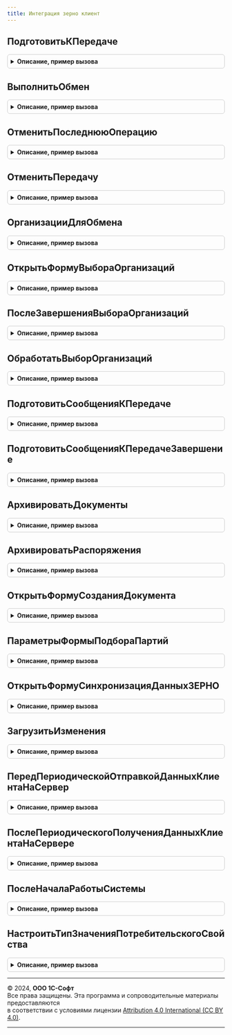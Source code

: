 ```yaml
---
title: Интеграция зерно клиент
---
```



## ПодготовитьКПередаче
<details style="margin: 1em 0; padding: 0.5em; border: 1px solid #ccc; border-radius: 6px;">

<summary style="font-weight: bold; cursor: pointer;">Описание, пример вызова</summary>

```bsl

// Выполняет подготовку к передаче в сервис сообщений и начинает процедуру обмена
//
// Параметры:
//  Форма - ФормаКлиентскогоПриложения - Форма
//  ПараметрыОбработкиСообщений - Массив из см. ИнтеграцияЗЕРНОСлужебныйКлиентСервер.ПараметрыОбработкиСообщений
//                              - см. ИнтеграцияЗЕРНОСлужебныйКлиентСервер.ПараметрыОбработкиСообщений
//  ОповещениеПриЗавершении - ОписаниеОповещения - Оповещение при завершении операции
Процедура ПодготовитьКПередаче(Форма, ПараметрыОбработкиСообщений, ОповещениеПриЗавершении = Неопределено) Экспорт
```

Пример вызова
```bsl
ИнтеграцияЗЕРНОКлиент.ПодготовитьКПередаче(Форма, ПараметрыОбработкиСообщений, ОповещениеПриЗавершении);
```
</details>

## ВыполнитьОбмен
<details style="margin: 1em 0; padding: 0.5em; border: 1px solid #ccc; border-radius: 6px;">

<summary style="font-weight: bold; cursor: pointer;">Описание, пример вызова</summary>

```bsl

// Выполняет отправку подготовленных сообщений, загрузку новых документов, обработку ответов из ЗЕРНО.
//
// Параметры:
//  Форма - ФормаКлиентскогоПриложения - источник команды выполнения обмена
//  Организация - Неопределено, Массив из ОпределяемыйТип.Организация, ОпределяемыйТип.Организация - Организация или несколько организаций,
//                                                                    по которым необходимо выполнить обмен.
//  ОповещениеПриЗавершении - ОписаниеОповещения - Оповещение при завершении операции.
//  СообщениеИлиДокумент    - Неопределено, Массив из Строка - Сообщения в очереди.
Процедура ВыполнитьОбмен(Форма, Организация = Неопределено, ОповещениеПриЗавершении = Неопределено, СообщениеИлиДокумент = Неопределено) Экспорт
```

Пример вызова
```bsl
ИнтеграцияЗЕРНОКлиент.ВыполнитьОбмен(Форма, Организация, ОповещениеПриЗавершении, СообщениеИлиДокумент);
```
</details>

## ОтменитьПоследнююОперацию
<details style="margin: 1em 0; padding: 0.5em; border: 1px solid #ccc; border-radius: 6px;">

<summary style="font-weight: bold; cursor: pointer;">Описание, пример вызова</summary>

```bsl

// Отменяет последнюю операцию (например, если возникла ошибка передачи данных).
//
// Параметры:
//   ДокументСсылка - ДокументСсылка - документ, по которому требуется отменить операцию.
//
Процедура ОтменитьПоследнююОперацию(ДокументСсылка) Экспорт
```

Пример вызова
```bsl
ИнтеграцияЗЕРНОКлиент.ОтменитьПоследнююОперацию(ДокументСсылка) 
```
</details>

## ОтменитьПередачу
<details style="margin: 1em 0; padding: 0.5em; border: 1px solid #ccc; border-radius: 6px;">

<summary style="font-weight: bold; cursor: pointer;">Описание, пример вызова</summary>

```bsl

// Удаляет неотправленную операцию из очереди передачи данных в ЗЕРНО.
//
// Параметры:
//  ДокументСсылка - ДокументСсылка - документ, по которому требуется отменить передачу данных.
//
Процедура ОтменитьПередачу(ДокументСсылка) Экспорт
```

Пример вызова
```bsl
ИнтеграцияЗЕРНОКлиент.ОтменитьПередачу(ДокументСсылка) 
```
</details>

## ОрганизацииДляОбмена
<details style="margin: 1em 0; padding: 0.5em; border: 1px solid #ccc; border-radius: 6px;">

<summary style="font-weight: bold; cursor: pointer;">Описание, пример вызова</summary>

```bsl

Функция ОрганизацииДляОбмена(Форма) Экспорт
```

Пример вызова
```bsl
Результат = ИнтеграцияЗЕРНОКлиент.ОрганизацииДляОбмена(Форма) 
```
</details>

## ОткрытьФормуВыбораОрганизаций
<details style="margin: 1em 0; padding: 0.5em; border: 1px solid #ccc; border-radius: 6px;">

<summary style="font-weight: bold; cursor: pointer;">Описание, пример вызова</summary>

```bsl

Процедура ОткрытьФормуВыбораОрганизаций(Форма, Префикс, Префиксы = Неопределено, ОповещениеПриЗавершении = Неопределено) Экспорт
```

Пример вызова
```bsl
ИнтеграцияЗЕРНОКлиент.ОткрытьФормуВыбораОрганизаций(Форма, Префикс, Префиксы, ОповещениеПриЗавершении);
```
</details>

## ПослеЗавершенияВыбораОрганизаций
<details style="margin: 1em 0; padding: 0.5em; border: 1px solid #ccc; border-radius: 6px;">

<summary style="font-weight: bold; cursor: pointer;">Описание, пример вызова</summary>

```bsl

Процедура ПослеЗавершенияВыбораОрганизаций(Результат, ДополнительныеПараметры) Экспорт
```

Пример вызова
```bsl
ИнтеграцияЗЕРНОКлиент.ПослеЗавершенияВыбораОрганизаций(Результат, ДополнительныеПараметры) 
```
</details>

## ОбработатьВыборОрганизаций
<details style="margin: 1em 0; padding: 0.5em; border: 1px solid #ccc; border-radius: 6px;">

<summary style="font-weight: bold; cursor: pointer;">Описание, пример вызова</summary>

```bsl

Процедура ОбработатьВыборОрганизаций(Форма, Результат, ПрименятьОтбор, Префикс = Неопределено, Префиксы = Неопределено) Экспорт
```

Пример вызова
```bsl
ИнтеграцияЗЕРНОКлиент.ОбработатьВыборОрганизаций(Форма, Результат, ПрименятьОтбор, Префикс, Префиксы);
```
</details>

## ПодготовитьСообщенияКПередаче
<details style="margin: 1em 0; padding: 0.5em; border: 1px solid #ccc; border-radius: 6px;">

<summary style="font-weight: bold; cursor: pointer;">Описание, пример вызова</summary>

```bsl

// Обработчик команд по выполнению требуемого дальнейшего действия в динамических списках.
//
// Параметры:
//  ДинамическийСписок - ТаблицаФормы - список в котором выполняется команда.
//  ПараметрыПередачи - ПеречислениеСсылка.ДальнейшиеДействияПоВзаимодействиюЗЕРНО - действие, которое будет выполнено.
//                    - См. ИнтеграцияИСКлиентСервер.ИнициализироватьПараметрыПередачиДанных
Процедура ПодготовитьСообщенияКПередаче(ДинамическийСписок, ПараметрыПередачи) Экспорт
```

Пример вызова
```bsl
ИнтеграцияЗЕРНОКлиент.ПодготовитьСообщенияКПередаче(ДинамическийСписок, ПараметрыПередачи) 
```
</details>

## ПодготовитьСообщенияКПередачеЗавершение
<details style="margin: 1em 0; padding: 0.5em; border: 1px solid #ccc; border-radius: 6px;">

<summary style="font-weight: bold; cursor: pointer;">Описание, пример вызова</summary>

```bsl

// Обработчик завершения процедуры ПодготовитьСообщенияКПередаче.
//
// Параметры:
//  Контекст - Структура - контекст выполнения обработчика:
//   * МассивДокументов - Массив из ОпределяемыйТип.ДокументыЗЕРНО - список ссылок на обрабатываемые документы,
//   * НепроведенныеДокументы - Массив из ОпределяемыйТип.ДокументыЗЕРНО - документы, исключенные из обработки,
//   * ДинамическийСписок - ТаблицаФормы - список в котором выполняется команда,
//   * ДальнейшееДействие - ПеречислениеСсылка.ДальнейшиеДействияПоВзаимодействиюЗЕРНО - действие, которое будет выполнено.
//  ДополнительныеПараметры - Структура, Неопределено - Дополнительные параметры
Процедура ПодготовитьСообщенияКПередачеЗавершение(Контекст, ДополнительныеПараметры = Неопределено) Экспорт
```

Пример вызова
```bsl
ИнтеграцияЗЕРНОКлиент.ПодготовитьСообщенияКПередачеЗавершение(Контекст, ДополнительныеПараметры);
```
</details>

## АрхивироватьДокументы
<details style="margin: 1em 0; padding: 0.5em; border: 1px solid #ccc; border-radius: 6px;">

<summary style="font-weight: bold; cursor: pointer;">Описание, пример вызова</summary>

```bsl

// Выполняет архивирование документов.
//
// Параметры:
// 	Результат - КодВозвратаДиалога - Ответ на вопрос архивирования.
// 	ДополнительныеПараметры - Структура - Структура дополнительных параметров.
//
Процедура АрхивироватьДокументы(Результат, ДополнительныеПараметры) Экспорт
```

Пример вызова
```bsl
ИнтеграцияЗЕРНОКлиент.АрхивироватьДокументы(Результат, ДополнительныеПараметры) 
```
</details>

## АрхивироватьРаспоряжения
<details style="margin: 1em 0; padding: 0.5em; border: 1px solid #ccc; border-radius: 6px;">

<summary style="font-weight: bold; cursor: pointer;">Описание, пример вызова</summary>

```bsl

// Выполняет архивирование распоряжений к оформлению.
//
// Параметры:
// 	Результат - КодВозвратаДиалога - Ответ на вопрос архивирования.
// 	ДополнительныеПараметры - Структура - Структура дополнительных параметров.
//
Процедура АрхивироватьРаспоряжения(Результат, ДополнительныеПараметры) Экспорт
```

Пример вызова
```bsl
ИнтеграцияЗЕРНОКлиент.АрхивироватьРаспоряжения(Результат, ДополнительныеПараметры) 
```
</details>

## ОткрытьФормуСозданияДокумента
<details style="margin: 1em 0; padding: 0.5em; border: 1px solid #ccc; border-radius: 6px;">

<summary style="font-weight: bold; cursor: pointer;">Описание, пример вызова</summary>

```bsl

//Выполняет команду создания документа, с предварительным выбором вида продукции или способа ввода в оборот.
//
Процедура ОткрытьФормуСозданияДокумента(ПолноеИмяДокумента, ДокументОснование = Неопределено, Владелец = Неопределено, ОписаниеОповещения = Неопределено, КорректировочныйДокумент = Ложь) Экспорт
```

Пример вызова
```bsl
ИнтеграцияЗЕРНОКлиент.ОткрытьФормуСозданияДокумента(ПолноеИмяДокумента, ДокументОснование, Владелец, ОписаниеОповещения, КорректировочныйДокумент);
```
</details>

## ПараметрыФормыПодбораПартий
<details style="margin: 1em 0; padding: 0.5em; border: 1px solid #ccc; border-radius: 6px;">

<summary style="font-weight: bold; cursor: pointer;">Описание, пример вызова</summary>

```bsl

// Параметры формы подбора партий.
//
// Возвращаемое значение:
//  Структура - Параметры формы подбора партий:
// * РежимВыбора - Булево -
// * ЗакрыватьПриВыборе - Булево -
// * ВидПродукции - ПеречислениеСсылка.ВидыПродукцииИС -
// * ОрганизацияВладелецПартии - ОпределяемыйТип.ОрганизацияКонтрагентГосИС
// * ПодразделениеВладелецПартии - ОпределяемыйТип.Подразделение
// * Грузоотправитель - ОпределяемыйТип.ОрганизацияКонтрагентГосИС
// * Местоположение - СправочникСсылка.КлючиАдресовЗЕРНО
// * ОрганизацияЭлеватор - ОпределяемыйТип.Организация
// * Номенклатура - ОпределяемыйТип.Номенклатура
// * Характеристика - ОпределяемыйТип.ХарактеристикаНоменклатуры
// * Серия - ОпределяемыйТип.СерияНоменклатуры
// * ОКПД2 - Строка
// * ЭтоЭкспорт - Неопределено, Булево -
Функция ПараметрыФормыПодбораПартий() Экспорт
```

Пример вызова
```bsl
Результат = ИнтеграцияЗЕРНОКлиент.ПараметрыФормыПодбораПартий() 
```
</details>

## ОткрытьФормуСинхронизацияДанныхЗЕРНО
<details style="margin: 1em 0; padding: 0.5em; border: 1px solid #ccc; border-radius: 6px;">

<summary style="font-weight: bold; cursor: pointer;">Описание, пример вызова</summary>

```bsl

// Открыть форму синхронизация данных ЗЕРНО.
//
// Параметры:
//  Форма - Форма
Процедура ОткрытьФормуСинхронизацияДанныхЗЕРНО(Форма) Экспорт
```

Пример вызова
```bsl
ИнтеграцияЗЕРНОКлиент.ОткрытьФормуСинхронизацияДанныхЗЕРНО(Форма) 
```
</details>

## ЗагрузитьИзменения
<details style="margin: 1em 0; padding: 0.5em; border: 1px solid #ccc; border-radius: 6px;">

<summary style="font-weight: bold; cursor: pointer;">Описание, пример вызова</summary>

```bsl

// Открыть форму синхронизация данных ЗЕРНО.
//
// Параметры:
//  Форма - Форма
//  Организации - Массив Из ОпределяемыйТип.Организация
//  ИмяЗапросаЗЕРНО - ПеречислениеСсылка.ИмяЗапросаЗЕРНО
//  ИмяСписка - Строка - Имя списка, который необходимо обновить
Процедура ЗагрузитьИзменения(Форма, Организации, ИмяЗапросаЗЕРНО, ИмяСписка = "Список") Экспорт
```

Пример вызова
```bsl
ИнтеграцияЗЕРНОКлиент.ЗагрузитьИзменения(Форма, Организации, ИмяЗапросаЗЕРНО, ИмяСписка);
```
</details>

## ПередПериодическойОтправкойДанныхКлиентаНаСервер
<details style="margin: 1em 0; padding: 0.5em; border: 1px solid #ccc; border-radius: 6px;">

<summary style="font-weight: bold; cursor: pointer;">Описание, пример вызова</summary>

```bsl

//см. ОбщегоНазначенияКлиентПереопределяемый.ПередПериодическойОтправкойДанныхКлиентаНаСервер
Процедура ПередПериодическойОтправкойДанныхКлиентаНаСервер(Параметры) Экспорт
```

Пример вызова
```bsl
ИнтеграцияЗЕРНОКлиент.ПередПериодическойОтправкойДанныхКлиентаНаСервер(Параметры) 
```
</details>

## ПослеПериодическогоПолученияДанныхКлиентаНаСервере
<details style="margin: 1em 0; padding: 0.5em; border: 1px solid #ccc; border-radius: 6px;">

<summary style="font-weight: bold; cursor: pointer;">Описание, пример вызова</summary>

```bsl

//см. ОбщегоНазначенияКлиентПереопределяемый.ПослеПериодическогоПолученияДанныхКлиентаНаСервере
Процедура ПослеПериодическогоПолученияДанныхКлиентаНаСервере(Результаты) Экспорт
```

Пример вызова
```bsl
ИнтеграцияЗЕРНОКлиент.ПослеПериодическогоПолученияДанныхКлиентаНаСервере(Результаты) 
```
</details>

## ПослеНачалаРаботыСистемы
<details style="margin: 1em 0; padding: 0.5em; border: 1px solid #ccc; border-radius: 6px;">

<summary style="font-weight: bold; cursor: pointer;">Описание, пример вызова</summary>

```bsl

//см. ОбщегоНазначенияКлиентПереопределяемый.ПослеНачалаРаботыСистемы
Процедура ПослеНачалаРаботыСистемы() Экспорт
```

Пример вызова
```bsl
ИнтеграцияЗЕРНОКлиент.ПослеНачалаРаботыСистемы() 
```
</details>

## НастроитьТипЗначенияПотребительскогоСвойства
<details style="margin: 1em 0; padding: 0.5em; border: 1px solid #ccc; border-radius: 6px;">

<summary style="font-weight: bold; cursor: pointer;">Описание, пример вызова</summary>

```bsl

Процедура НастроитьТипЗначенияПотребительскогоСвойства(Форма, Элемент, ПотребительскоеСвойство, Значение, ОКПД2) Экспорт
```

Пример вызова
```bsl
ИнтеграцияЗЕРНОКлиент.НастроитьТипЗначенияПотребительскогоСвойства(Форма, Элемент, ПотребительскоеСвойство, Значение, ОКПД2) 
```
</details>

---

© 2024, **ООО 1С-Софт**  
Все права защищены. Эта программа и сопроводительные материалы предоставляются  
в соответствии с условиями лицензии [Attribution 4.0 International (CC BY 4.0)](https://creativecommons.org/licenses/by/4.0/legalcode).

---
